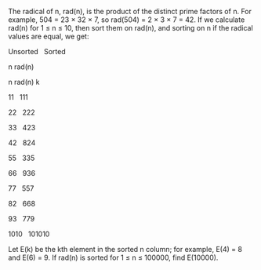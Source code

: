 
The radical of n, rad(n), is the product of the distinct prime factors of n. For example, 504 = 23 &#215; 32 &#215; 7, so rad(504) = 2 &#215; 3 &#215; 7 = 42.
If we calculate rad(n) for 1 &#8804; n &#8804; 10, then sort them on rad(n), and sorting on n if the radical values are equal, we get:


Unsorted
&#160;
Sorted


n
rad(n)

n
rad(n)
k


11
&#160;
111


22
&#160;
222


33
&#160;
423


42
&#160;
824


55
&#160;
335


66
&#160;
936


77
&#160;
557


82
&#160;
668


93
&#160;
779


1010
&#160;
101010


Let E(k) be the kth element in the sorted n column; for example, E(4) = 8 and E(6) = 9.
If rad(n) is sorted for 1 &#8804; n &#8804; 100000, find E(10000).

